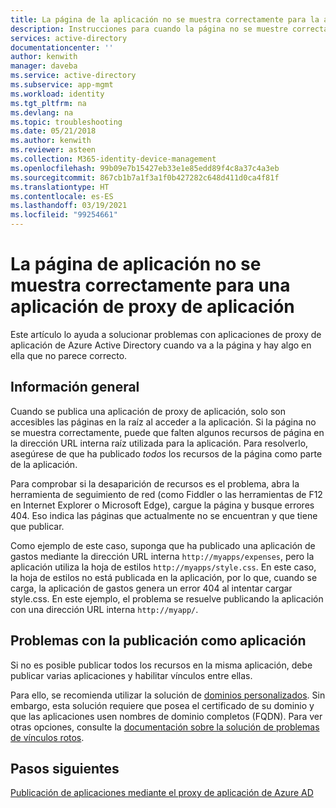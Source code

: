 ```yaml
---
title: La página de la aplicación no se muestra correctamente para la aplicación de proxy de aplicación | Microsoft Docs
description: Instrucciones para cuando la página no se muestre correctamente en una aplicación de proxy de aplicación que se ha integrado con Azure AD
services: active-directory
documentationcenter: ''
author: kenwith
manager: daveba
ms.service: active-directory
ms.subservice: app-mgmt
ms.workload: identity
ms.tgt_pltfrm: na
ms.devlang: na
ms.topic: troubleshooting
ms.date: 05/21/2018
ms.author: kenwith
ms.reviewer: asteen
ms.collection: M365-identity-device-management
ms.openlocfilehash: 99b09e7b15427eb33e1e85edd89f4c8a37c4a3eb
ms.sourcegitcommit: 867cb1b7a1f3a1f0b427282c648d411d0ca4f81f
ms.translationtype: HT
ms.contentlocale: es-ES
ms.lasthandoff: 03/19/2021
ms.locfileid: "99254661"
---
```

# <a name="application-page-does-not-display-correctly-for-an-application-proxy-application"></a>La página de aplicación no se muestra correctamente para una aplicación de proxy de aplicación

Este artículo lo ayuda a solucionar problemas con aplicaciones de proxy de aplicación de Azure Active Directory cuando va a la página y hay algo en ella que no parece correcto.

## <a name="overview"></a>Información general
Cuando se publica una aplicación de proxy de aplicación, solo son accesibles las páginas en la raíz al acceder a la aplicación. Si la página no se muestra correctamente, puede que falten algunos recursos de página en la dirección URL interna raíz utilizada para la aplicación. Para resolverlo, asegúrese de que ha publicado *todos* los recursos de la página como parte de la aplicación.

Para comprobar si la desaparición de recursos es el problema, abra la herramienta de seguimiento de red (como Fiddler o las herramientas de F12 en Internet Explorer o Microsoft Edge), cargue la página y busque errores 404. Eso indica las páginas que actualmente no se encuentran y que tiene que publicar.

Como ejemplo de este caso, suponga que ha publicado una aplicación de gastos mediante la dirección URL interna `http://myapps/expenses`, pero la aplicación utiliza la hoja de estilos `http://myapps/style.css`. En este caso, la hoja de estilos no está publicada en la aplicación, por lo que, cuando se carga, la aplicación de gastos genera un error 404 al intentar cargar style.css. En este ejemplo, el problema se resuelve publicando la aplicación con una dirección URL interna `http://myapp/`.

## <a name="problems-with-publishing-as-one-application"></a>Problemas con la publicación como aplicación

Si no es posible publicar todos los recursos en la misma aplicación, debe publicar varias aplicaciones y habilitar vínculos entre ellas.

Para ello, se recomienda utilizar la solución de [dominios personalizados](application-proxy-configure-custom-domain.md). Sin embargo, esta solución requiere que posea el certificado de su dominio y que las aplicaciones usen nombres de dominio completos (FQDN). Para ver otras opciones, consulte la [documentación sobre la solución de problemas de vínculos rotos](application-proxy-page-links-broken-problem.md).

## <a name="next-steps"></a>Pasos siguientes
[Publicación de aplicaciones mediante el proxy de aplicación de Azure AD](application-proxy-add-on-premises-application.md)
